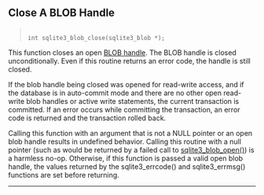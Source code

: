 ## Close A BLOB Handle




> ```
> 
> int sqlite3_blob_close(sqlite3_blob *);
> 
> ```



This function closes an open [BLOB handle](#sqlite3_blob). The BLOB handle is closed
unconditionally. Even if this routine returns an error code, the
handle is still closed.


If the blob handle being closed was opened for read\-write access, and if
the database is in auto\-commit mode and there are no other open read\-write
blob handles or active write statements, the current transaction is
committed. If an error occurs while committing the transaction, an error
code is returned and the transaction rolled back.


Calling this function with an argument that is not a NULL pointer or an
open blob handle results in undefined behavior. Calling this routine
with a null pointer (such as would be returned by a failed call to
[sqlite3\_blob\_open()](#sqlite3_blob_open)) is a harmless no\-op. Otherwise, if this function
is passed a valid open blob handle, the values returned by the
sqlite3\_errcode() and sqlite3\_errmsg() functions are set before returning.




---


